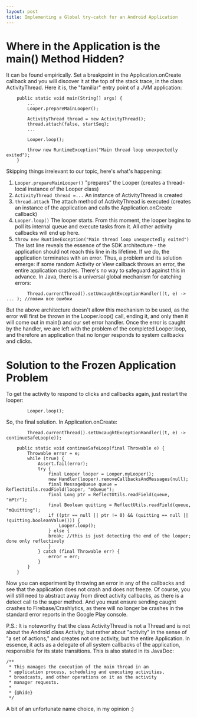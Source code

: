 ```yaml
---
layout: post
title: Implementing a Global try-catch for an Android Application
---
```


# Where in the Application is the main() Method Hidden?

It can be found empirically. Set a breakpoint in the Application.onCreate callback and
you will discover it at the top of the stack trace, in the class ActivityThread.
Here it is, the "familiar" entry point of a JVM application:
```
    public static void main(String[] args) {
        ...
        Looper.prepareMainLooper();

        ActivityThread thread = new ActivityThread();
        thread.attach(false, startSeq);
        ...

        Looper.loop();

        throw new RuntimeException("Main thread loop unexpectedly exited");
    }

```
Skipping things irrelevant to our topic, here's what's happening:
1. `Looper.prepareMainLooper()` "prepares" the Looper (creates a thread-local instance of the Looper class)
2. `ActivityThread thread =...` An instance of ActivityThread is created
3. `thread.attach` The attach method of ActivityThread is executed (creates an instance of the application and calls the Application.onCreate callback)
4. `Looper.loop()` The looper starts. From this moment, the looper begins to poll its internal queue and execute
tasks from it. All other activity callbacks will end up here.
5. `throw new RuntimeException("Main thread loop unexpectedly exited")` The last line reveals
the essence of the SDK architecture - the application should not reach this line in its lifetime. If we do, 
the application terminates with an error.
Thus, a problem and its solution emerge: if some random Activity or View callback throws an error, the entire application crashes. There's no way to safeguard against this in advance.
In Java, there is a universal global mechanism for catching errors:

```
		Thread.currentThread().setUncaughtExceptionHandler((t, e) -> ... ); //ловим все ошибки
```
But the above architecture doesn't allow this mechanism to be used, as the error will first be thrown in the Looper.loop() call, ending it, and only then it will come out in main() and our set error handler.
Once the error is caught by the handler, we are left with the problem of the completed Looper.loop, and therefore
an application that no longer responds to system callbacks and clicks.

# Solution to the Frozen Application Problem
To get the activity to respond to clicks and callbacks again, just restart the looper:
```
		Looper.loop();
```

So, the final solution. In Application.onCreate:
```
		Thread.currentThread().setUncaughtExceptionHandler((t, e) -> continueSafeLoop(e));
```

```
	public static void continueSafeLoop(final Throwable e) {
		Throwable error = e;
		while (true) {
			Assert.fail(error);
			try {
				final Looper looper = Looper.myLooper();
				new Handler(looper).removeCallbacksAndMessages(null);
				final MessageQueue queue = ReflectUtils.readField(looper, "mQueue");
				final Long ptr = ReflectUtils.readField(queue, "mPtr");
				final Boolean quitting = ReflectUtils.readField(queue, "mQuitting");
				if ((ptr == null || ptr != 0) && (quitting == null || !quitting.booleanValue())) {
					Looper.loop();
				} else {
				break; //this is just detecting the end of the looper; done only reflectively
				}
			} catch (final Throwable err) {
				error = err;
			}
		}
	}
```
Now you can experiment by throwing an error in any of the callbacks and see that the application does not crash
and does not freeze.
Of course, you will still need to abstract away from direct activity callbacks, as there is a detect call to the super method.
And you must ensure sending caught crashes to Firebase/Crashlytics, as there will no longer be crashes
in the standard error reports in the Google Play console.

P.S.: It is noteworthy that the class ActivityThread is not a Thread and is not about the Android class
Activity, but rather about "activity" in the sense of "a set of actions," and creates not one activity, but the entire Application.
In essence, it acts as a delegate of all system callbacks of the application, responsible for its state transitions.
This is also stated in its JavaDoc:
```
/**
 * This manages the execution of the main thread in an
 * application process, scheduling and executing activities,
 * broadcasts, and other operations on it as the activity
 * manager requests.
 *
 * {@hide}
 */
```
A bit of an unfortunate name choice, in my opinion :)




